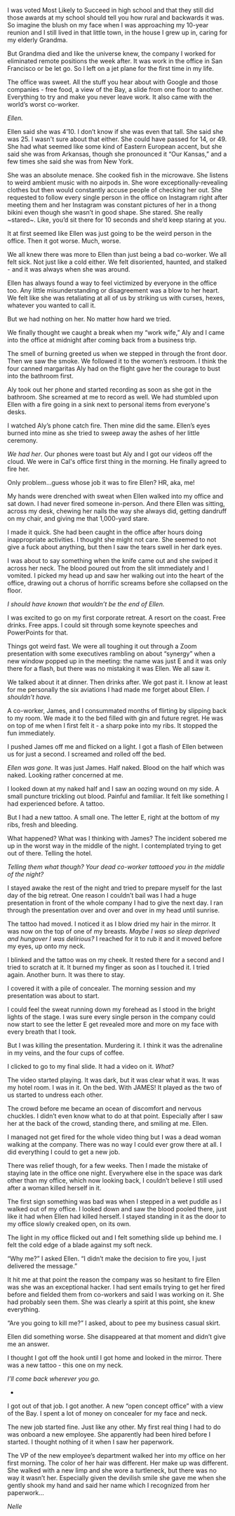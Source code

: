 I was voted Most Likely to Succeed in high school and that they still did those awards at my school should tell you how rural and backwards it was. So imagine the blush on my face when I was approaching my 10-year reunion and I still lived in that little town, in the house I grew up in, caring for my elderly Grandma. 

But Grandma died and like the universe knew, the company I worked for eliminated remote positions the week after. It was work in the office in San Francisco or be let go. So I left on a jet plane for the first time in my life. 

The office was sweet. All the stuff you hear about with Google and those companies - free food, a view of the Bay, a slide from one floor to another. Everything to try and make you never leave work. It also came with the world’s worst co-worker.

*Ellen.* 

Ellen said she was 4’10. I don’t know if she was even that tall. She said she was 25. I wasn't sure about that either. She could have passed for 14, or 49. She had what seemed like some kind of Eastern European accent, but she said she was from Arkansas, though she pronounced it “Our Kansas,” and a few times she said she was from New York. 

She was an absolute menace. She cooked fish in the microwave. She listens to weird ambient music with no airpods in. She wore exceptionally-revealing clothes but then would constantly accuse people of checking her out. She requested to follow every single person in the office on Instagram right after meeting them and her Instagram was constant pictures of her in a thong bikini even though she wasn’t in good shape. She stared. She really ~stared~. Like, you’d sit there for 10 seconds and she’d keep staring at you. 

It at first seemed like Ellen was just going to be the weird person in the office. Then it got worse. Much, worse. 

We all knew there was more to Ellen than just being a bad co-worker. We all felt sick. Not just like a cold either. We felt disoriented, haunted, and stalked - and it was always when she was around. 

Ellen has always found a way to feel victimized by everyone in the office too. Any little misunderstanding or disagreement was a blow to her heart. We felt like she was retaliating at all of us by striking us with curses, hexes, whatever you wanted to call it.

But we had nothing on her. No matter how hard we tried. 

We finally thought we caught a break when my “work wife,” Aly and I came into the office at midnight after coming back from a business trip.

The smell of burning greeted us when we stepped in through the front door. Then we saw the smoke. We followed it to the women’s restroom. I think the four canned margaritas Aly had on the flight gave her the courage to bust into the bathroom first.

Aly took out her phone and started recording as soon as she got in the bathroom. She screamed at me to record as well. We had stumbled upon Ellen with a fire going in a sink next to personal items from everyone's desks.

I watched Aly’s phone catch fire. Then mine did the same. Ellen’s eyes burned into mine as she tried to sweep away the ashes of her little ceremony. 

*We had her*. Our phones were toast but Aly and I got our videos off the cloud. We were in Cal's office first thing in the morning. He finally agreed to fire her.

Only problem…guess whose job it was to fire Ellen? HR, aka, me!

My hands were drenched with sweat when Ellen walked into my office and sat down. I had never fired someone in-person. And there Ellen was sitting, across my desk, chewing her nails the way she always did, getting dandruff on my chair, and giving me that 1,000-yard stare. 

I made it quick. She had been caught in the office after hours doing inappropriate activities. I thought she might not care. She seemed to not give a fuck about anything, but then I saw the tears swell in her dark eyes. 

I was about to say something when the knife came out and she swiped it across her neck. The blood poured out from the slit immediately and I vomited. I picked my head up and saw her walking out into the heart of the office, drawing out a chorus of horrific screams before she collapsed on the floor. 

*I should have known that wouldn’t be the end of Ellen.* 

I was excited to go on my first corporate retreat. A resort on the coast. Free drinks. Free apps. I could sit through some keynote speeches and PowerPoints for that. 

Things got weird fast. We were all toughing it out through a Zoom presentation with some executives rambling on about “synergy” when a new window popped up in the meeting: the name was just E and it was only there for a flash, but there was no mistaking it was Ellen. We all saw it. 

We talked about it at dinner. Then drinks after. We got past it. I know at least for me personally the six aviations I had made me forget about Ellen. *I shouldn’t have.* 

A co-worker, James, and I consummated months of flirting by slipping back to my room. We made it to the bed filled with gin and future regret. He was on top of me when I first felt it - a sharp poke into my ribs. It stopped the fun immediately. 

I pushed James off me and flicked on a light. I got a flash of Ellen between us for just a second. I screamed and rolled off the bed. 

*Ellen was gone.* It was just James. Half naked. Blood on the half which was naked. Looking rather concerned at me. 

I looked down at my naked half and I saw an oozing wound on my side. A small puncture trickling out blood. Painful and familiar. It felt like something I had experienced before. A tattoo. 

But I had a new tattoo. A small one. The letter E, right at the bottom of my ribs, fresh and bleeding. 

What happened? What was I thinking with James? The incident sobered me up in the worst way in the middle of the night. I contemplated trying to get out of there. Telling the hotel. 

*Telling them what though? Your dead co-worker tattooed you in the middle of the night?* 

I stayed awake the rest of the night and tried to prepare myself for the last day of the big retreat. One reason I couldn’t bail was I had a huge presentation in front of the whole company I had to give the next day. I ran through the presentation over and over and over in my head until sunrise. 

The tattoo had moved. I noticed it as I blow dried my hair in the mirror. It was now on the top of one of my breasts. *Maybe I was so sleep deprived and hungover I was delirious?* I reached for it to rub it and it moved before my eyes, up onto my neck. 

I blinked and the tattoo was on my cheek. It rested there for a second and I tried to scratch at it. It burned my finger as soon as I touched it. I tried again. Another burn. It was there to stay. 

I covered it with a pile of concealer. The morning session and my presentation was about to start. 

I could feel the sweat running down my forehead as I stood in the bright lights of the stage. I was sure every single person in the company could now start to see the letter E get revealed more and more on my face with every breath that I took. 

But I was killing the presentation. Murdering it. I think it was the adrenaline in my veins, and the four cups of coffee. 

I clicked to go to my final slide. It had a video on it. *What?* 

The video started playing. It was dark, but it was clear what it was. It was my hotel room. I was in it. On the bed. With JAMES! It played as the two of us started to undress each other. 

The crowd before me became an ocean of discomfort and nervous chuckles. I didn’t even know what to do at that point. Especially after I saw her at the back of the crowd, standing there, and smiling at me. Ellen. 

I managed not get fired for the whole video thing but I was a dead woman walking at the company. There was no way I could ever grow there at all. I did everything I could to get a new job. 

There was relief though, for a few weeks. Then I made the mistake of staying late in the office one night. Everywhere else in the space was dark other than my office, which now looking back, I couldn’t believe I still used after a woman killed herself in it. 

The first sign something was bad was when I stepped in a wet puddle as I walked out of my office. I looked down and saw the blood pooled there, just like it had when Ellen had killed herself. I stayed standing in it as the door to my office slowly creaked open, on its own. 

The light in my office flicked out and I felt something slide up behind me. I felt the cold edge of a blade against my soft neck. 

“Why me?” I asked Ellen. “I didn’t make the decision to fire you, I just delivered the message.”

It hit me at that point the reason the company was so hesitant to fire Ellen was she was an exceptional hacker. I had sent emails trying to get her fired before and fielded them from co-workers and said I was working on it. She had probably seen them. She was clearly a spirit at this point, she knew everything. 

“Are you going to kill me?” I asked, about to pee my business casual skirt. 

Ellen did something worse. She disappeared at that moment and didn’t give me an answer. 

I thought I got off the hook until I got home and looked in the mirror. There was a new tattoo - this one on my neck. 

*I’ll come back wherever you go.* 

-

I got out of that job. I got another. A new “open concept office” with a view of the Bay. I spent a lot of money on concealer for my face and neck. 

The new job started fine. Just like any other. My first real thing I had to do was onboard a new employee. She apparently had been hired before I started. I thought nothing of it when I saw her paperwork. 

The VP of the new employee’s department walked her into my office on her first morning. The color of her hair was different. Her make up was different. She walked with a new limp and she wore a turtleneck, but there was no way it wasn’t her. Especially given the devilish smile she gave me when she gently shook my hand and said her name which I recognized from her paperwork…

*Nelle*